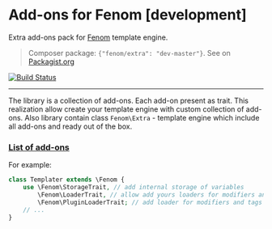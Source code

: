 Add-ons for Fenom [development]
=================

Extra add-ons pack for [Fenom](https://github.com/bzick/fenom) template engine.

> Composer package: `{"fenom/extra": "dev-master"}`. See on [Packagist.org](https://packagist.org/packages/fenom/extra)

[![Build Status](https://travis-ci.org/bzick/fenom-extra.png?branch=master)](https://travis-ci.org/bzick/fenom-extra)

***

The library is a collection of add-ons. Each add-on present as trait. This realization allow create your template engine with custom collection of add-ons.
Also library contain class `Fenom\Extra` - template engine which include all add-ons and ready out of the box.

### [List of add-ons](./docs/readme.md)

For example:
```php
class Templater extends \Fenom {
    use \Fenom\StorageTrait, // add internal storage of variables
        \Fenom\LoaderTrait, // allow add yours loaders for modifiers and tags
        \Fenom\PluginLoaderTrait; // add loader for modifiers and tags in Smarty-like style
    // ...
}
```
